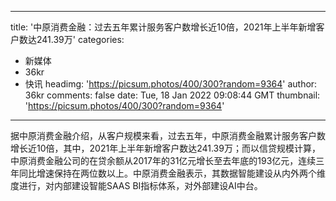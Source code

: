 
---
title: '中原消费金融：过去五年累计服务客户数增长近10倍，2021年上半年新增客户数达241.39万'
categories: 
 - 新媒体
 - 36kr
 - 快讯
headimg: 'https://picsum.photos/400/300?random=9364'
author: 36kr
comments: false
date: Tue, 18 Jan 2022 09:08:44 GMT
thumbnail: 'https://picsum.photos/400/300?random=9364'
---

<div>   
据中原消费金融介绍，从客户规模来看，过去五年，中原消费金融累计服务客户数增长近10倍，其中，2021年上半年新增客户数达241.39万；而以信贷规模计算，中原消费金融公司的在贷余额从2017年的31亿元增长至去年底的193亿元，连续三年同比增速保持在两位数以上。中原消费金融表示，其数据智能建设从内外两个维度进行，对内部建设智能SAAS BI指标体系，对外部建设AI中台。  
</div>
            